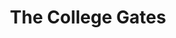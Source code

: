 ---
  title: The College Gates
  description: The main point of access, then and now.
  latitude: -26.173987
  longitude: 28.074998
  cards:
    - poi-006-card-001.md
    - poi-006-card-002.md
    - poi-006-card-003.md
    - poi-006-card-004.md
    - poi-006-card-005.md
    - poi-006-card-006.md
    - poi-006-card-007.md
---